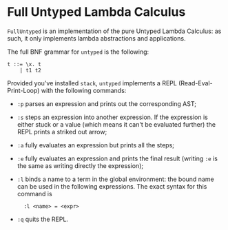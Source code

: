 # Full Untyped Lambda Calculus

`FullUntyped` is an implementation of the pure Untyped Lambda Calculus: as such, it only implements lambda abstractions and applications.

The full BNF grammar for `untyped` is the following:

    t ::= \x. t
        | t1 t2
    
Provided you've installed `stack`, `untyped` implements a REPL (Read-Eval-Print-Loop) with the following commands:
- `:p` parses an expression and prints out the corresponding AST;
- `:s` steps an expression into another expression. If the expression is either stuck or a value (which means it can't be evaluated further) the REPL prints a striked out arrow;
- `:a` fully evaluates an expression but prints all the steps;
- `:e` fully evaluates an expression and prints the final result (writing `:e` is the same as writing directly the expression);
- `:l` binds a name to a term in the global environment: the bound name can be used in the following expressions. The exact syntax for this command is

        :l <name> = <expr>

- `:q` quits the REPL.


    